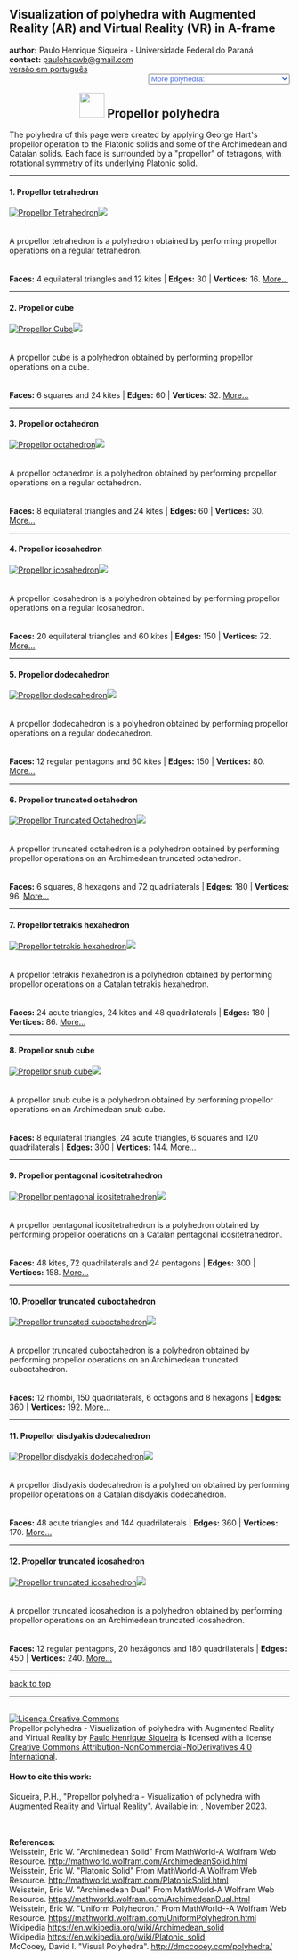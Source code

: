 <link rel="stylesheet" href="../scripts/style.css">
<link rel="icon" type="image/png" href="vr/salas/imagens/icone.png">
<h2>Visualization of polyhedra with Augmented Reality (AR) and Virtual Reality (VR) in A-frame</h2>
 <b>author:</b> Paulo Henrique Siqueira - Universidade Federal do Paraná
 <br><b>contact:</b> <a href="#">paulohscwb@gmail.com</a>
 <br><a href="https://paulohscwb.github.io/polyhedra2/propellor/pt-br/">versão em português</a>
 <form style="margin: 0 auto; float:right; text-align:right; width:100%; margin-bottom:15px;">
	<select id="url" onchange="urlHandler(this.value)" style="color:royalblue;">
		<option disabled selected value>More polyhedra:</option>
		<option value="../ArchimedeanCatalanHulls/">Archimedean and Catalan convex hulls</option>
		<option value="../fractalplatonic/">Platonic polyhedra fractals</option>
		<option value="../fractalnonconvex/">Non convex polyhedra fractals</option>
		<option value="../fractalarchimedean/">Archimedean polyhedra fractals</option>
		<option value="../chamfered/">Chamfered polyhedra</option>
		<option disabled value="../propellor/">Propellor polyhedra</option>
	</select>
</form>
<script>
function urlHandler(value) {                               
    window.location.assign(`${value}`);
}
</script>

<p id="p1"></p>
  <h2 align="center"><img src="vr/salas/imagens/icone.png" style="margin-bottom:-10px" width="45"> Propellor polyhedra</h2>
The polyhedra of this page were created by applying George Hart's propellor operation to the Platonic solids and some of the Archimedean and Catalan solids. Each face is surrounded by a "propellor" of tetragons, with rotational symmetry of its underlying Platonic solid.
<hr> 
<!-- <p align="center"><a href="#ra">Augmented Reality</a><span>&nbsp;&nbsp;|&nbsp;&nbsp;</span><a href="#m3d">3D Models</a><span>&nbsp;&nbsp;|&nbsp;&nbsp;</span><a href="../">Home</a></p>
  <hr>
 <h3 align="center">Immersive room</h3>
  <div class="embed-container"><iframe width="100%" src="sala.htm" title="Sala Imersiva dos Poliedros chanfrados" frameborder="0" loading="lazy"></iframe></div>
  <p align="center"><img align="middle" src="../../geometria-descritiva/videos/chamfered.gif" style="max-width: 47%; border-radius:5px; margin-right:10px" loading="lazy" alt="VR immersive room to Chamfered polyhedra"/><a href="sala.htm" target="_blank">&#x1f517; room link</a></p>  
  <hr>
  <h3 id="ra" align="center">Augmented Reality</h3>
  To view chamfered polyhedra in AR, simply visit:
<p align="center"><a href="ra.html" class="raAR" target="_blank">https://paulohscwb.github.io/polyhedra2/chamfered/ra.html</a></p> 
with any browser with a webcam device (smartphone, tablet or notebook). 
<br>Access to the VR sites is done by clicking on the blue circle that appears on top of the marker.
<p align="center"><img style="border-radius:7px;" alt="Augmented Reality to fractal polyhedra" src="ar/example.jpg" width="85%"></p>
<p align="center"><img src="ar/fractalarchimedean.gif" alt="Augmented Reality to fractal polyhedra" style="max-width: 92%; border-radius:5px;" loading="lazy"/></p>
<hr>
<h3 id="m3d" align="center">3D models</h3>
<!-- <iframe width="560" height="315" style="max-width:100%" src="https://www.youtube.com/embed/videoseries?list=PLy0I_lGW8HxU-mneUmSsccpRAAwbErHFq" title="YouTube video player" frameborder="0" allow="accelerometer; autoplay; clipboard-write; encrypted-media; gyroscope; picture-in-picture; web-share" allowfullscreen></iframe> -->
<h4>1. Propellor tetrahedron</h4>
<a href="vr/PropellorTetrahedron.htm" target="_blank" title="3D model" class="fotoA"><img src="ar/62A.png" class="foto" alt="Propellor Tetrahedron"></a><img src="ar/62.png" class="qr">
 <br><br><br>A propellor tetrahedron is a polyhedron obtained by performing propellor operations on a regular tetrahedron. 
 <br><br><br><b>Faces:</b> 4 equilateral triangles and 12 kites | <b>Edges:</b> 30 | <b>Vertices:</b> 16. <a href="http://dmccooey.com/polyhedra/Propellor.html" target="_blank">More...</a>
 <br><a href="ra.html" class="raAR" title="Augmented reality" target="_blank"></a>
<hr>
<h4>2. Propellor cube</h4>
<a href="vr/PropellorCube.htm" target="_blank" title="3D model" class="fotoA"><img src="ar/63A.png" class="foto" alt="Propellor Cube"></a><img src="ar/63.png" class="qr">
 <br><br><br>A propellor cube is a polyhedron obtained by performing propellor operations on a cube. 
 <br><br><br><b>Faces:</b> 6 squares and 24 kites | <b>Edges:</b> 60 | <b>Vertices:</b> 32. <a href="http://dmccooey.com/polyhedra/Propellor.html" target="_blank">More...</a>
 <br><a href="ra.html" class="raAR" title="Augmented reality" target="_blank"></a>
<hr>
<h4>3. Propellor octahedron</h4>
<a href="vr/PropellorOctahedron.htm" target="_blank" title="3D model" class="fotoA"><img src="ar/64A.png" class="foto" alt="Propellor octahedron"></a><img src="ar/64.png" class="qr">
 <br><br><br>A propellor octahedron is a polyhedron obtained by performing propellor operations on a regular octahedron. 
 <br><br><br><b>Faces:</b> 8 equilateral triangles and 24 kites | <b>Edges:</b> 60 | <b>Vertices:</b> 30. <a href="http://dmccooey.com/polyhedra/Propellor.html" target="_blank">More...</a>
 <br><a href="ra.html" class="raAR" title="Augmented reality" target="_blank"></a>
<hr>
<h4>4. Propellor icosahedron</h4>
<a href="vr/PropellorIcosahedron.htm" target="_blank" title="3D model" class="fotoA"><img src="ar/65A.png" class="foto" alt="Propellor icosahedron"></a><img src="ar/65.png" class="qr">
 <br><br><br>A propellor icosahedron is a polyhedron obtained by performing propellor operations on a regular icosahedron. 
 <br><br><br><b>Faces:</b> 20 equilateral triangles and 60 kites | <b>Edges:</b> 150 | <b>Vertices:</b> 72. <a href="http://dmccooey.com/polyhedra/Propellor.html" target="_blank">More...</a>
 <br><a href="ra.html" class="raAR" title="Augmented reality" target="_blank"></a>
<hr>
<h4>5. Propellor dodecahedron</h4>
<a href="vr/PropellorDodecahedron.htm" target="_blank" title="3D model" class="fotoA"><img src="ar/66A.png" class="foto" alt="Propellor dodecahedron"></a><img src="ar/66.png" class="qr">
 <br><br><br>A propellor dodecahedron is a polyhedron obtained by performing propellor operations on a regular dodecahedron. 
 <br><br><br><b>Faces:</b> 12 regular pentagons and 60 kites | <b>Edges:</b> 150 | <b>Vertices:</b> 80. <a href="http://dmccooey.com/polyhedra/Propellor.html" target="_blank">More...</a>
 <br><a href="ra.html" class="raAR" title="Augmented reality" target="_blank"></a>
<hr>
<h4>6. Propellor truncated octahedron</h4>
<a href="vr/PropellorTruncatedOctahedron.htm" target="_blank" title="3D model" class="fotoA"><img src="ar/67A.png" class="foto" alt="Propellor Truncated Octahedron"></a><img src="ar/67.png" class="qr">
 <br><br><br>A propellor truncated octahedron is a polyhedron obtained by performing propellor operations on an Archimedean truncated octahedron. 
 <br><br><br><b>Faces:</b> 6 squares, 8 hexagons and 72 quadrilaterals | <b>Edges:</b> 180 | <b>Vertices:</b> 96. <a href="http://dmccooey.com/polyhedra/Propellor.html" target="_blank">More...</a>
 <br><a href="ra.html" class="raAR" title="Augmented reality" target="_blank"></a>
<hr>
<h4>7. Propellor tetrakis hexahedron</h4>
<a href="vr/PropellorTetrakisHexahedron.htm" target="_blank" title="3D model" class="fotoA"><img src="ar/68A.png" class="foto" alt="Propellor tetrakis hexahedron"></a><img src="ar/68.png" class="qr">
 <br><br><br>A propellor tetrakis hexahedron is a polyhedron obtained by performing propellor operations on a Catalan tetrakis hexahedron. 
 <br><br><br><b>Faces:</b> 24 acute triangles, 24 kites and 48 quadrilaterals | <b>Edges:</b> 180 | <b>Vertices:</b> 86. <a href="http://dmccooey.com/polyhedra/Propellor.html" target="_blank">More...</a>
 <br><a href="ra.html" class="raAR" title="Augmented reality" target="_blank"></a>
<hr>
<h4>8. Propellor snub cube</h4>
<a href="vr/PropellorSnubCube.htm" target="_blank" title="3D model" class="fotoA"><img src="ar/69A.png" class="foto" alt="Propellor snub cube"></a><img src="ar/69.png" class="qr">
 <br><br><br>A propellor snub cube is a polyhedron obtained by performing propellor operations on an Archimedean snub cube. 
 <br><br><br><b>Faces:</b> 8 equilateral triangles, 24 acute triangles, 6 squares and 120 quadrilaterals | <b>Edges:</b> 300 | <b>Vertices:</b> 144. <a href="http://dmccooey.com/polyhedra/Propellor.html" target="_blank">More...</a>
 <br><a href="ra.html" class="raAR" title="Augmented reality" target="_blank"></a>
<hr>
<h4>9. Propellor pentagonal icositetrahedron</h4>
<a href="vr/PropellorPentagonalIcositetrahedron.htm" target="_blank" title="3D model" class="fotoA"><img src="ar/70A.png" class="foto" alt="Propellor pentagonal icositetrahedron"></a><img src="ar/70.png" class="qr">
 <br><br><br>A propellor pentagonal icositetrahedron is a polyhedron obtained by performing propellor operations on a Catalan pentagonal icositetrahedron. 
 <br><br><br><b>Faces:</b> 48 kites, 72 quadrilaterals and 24 pentagons | <b>Edges:</b> 300 | <b>Vertices:</b> 158. <a href="http://dmccooey.com/polyhedra/Propellor.html" target="_blank">More...</a>
 <br><a href="ra.html" class="raAR" title="Augmented reality" target="_blank"></a>
<hr>
<h4>10. Propellor truncated cuboctahedron</h4>
<a href="vr/PropellorTruncatedCuboctahedron.htm" target="_blank" title="3D model" class="fotoA"><img src="ar/71A.png" class="foto" alt="Propellor truncated cuboctahedron"></a><img src="ar/71.png" class="qr">
 <br><br><br>A propellor truncated cuboctahedron is a polyhedron obtained by performing propellor operations on an Archimedean truncated cuboctahedron. 
 <br><br><br><b>Faces:</b> 12 rhombi, 150 quadrilaterals, 6 octagons and 8 hexagons | <b>Edges:</b> 360 | <b>Vertices:</b> 192. <a href="http://dmccooey.com/polyhedra/Propellor.html" target="_blank">More...</a>
 <br><a href="ra.html" class="raAR" title="Augmented reality" target="_blank"></a>
<hr>
<h4>11. Propellor disdyakis dodecahedron</h4>
<a href="vr/PropellorDisdyakisDodecahedron.htm" target="_blank" title="3D model" class="fotoA"><img src="ar/72A.png" class="foto" alt="Propellor disdyakis dodecahedron"></a><img src="ar/72.png" class="qr">
 <br><br><br>A propellor disdyakis dodecahedron is a polyhedron obtained by performing propellor operations on a Catalan disdyakis dodecahedron. 
 <br><br><br><b>Faces:</b> 48 acute triangles and 144 quadrilaterals | <b>Edges:</b> 360 | <b>Vertices:</b> 170. <a href="http://dmccooey.com/polyhedra/Propellor.html" target="_blank">More...</a>
 <br><a href="ra.html" class="raAR" title="Augmented reality" target="_blank"></a>
<hr>
<h4>12. Propellor truncated icosahedron</h4>
<a href="vr/PropellorTruncatedIcosahedron.htm" target="_blank" title="3D model" class="fotoA"><img src="ar/73A.png" class="foto" alt="Propellor truncated icosahedron"></a><img src="ar/73.png" class="qr">
 <br><br><br>A propellor truncated icosahedron is a polyhedron obtained by performing propellor operations on an Archimedean truncated icosahedron. 
 <br><br><br><b>Faces:</b> 12 regular pentagons, 20 hexágonos and 180 quadrilaterals | <b>Edges:</b> 450 | <b>Vertices:</b> 240. <a href="http://dmccooey.com/polyhedra/Propellor.html" target="_blank">More...</a>
 <br><a href="ra.html" class="raAR" title="Augmented reality" target="_blank"></a>
<hr>
<p class="topop"><a href="#p1" class="topo">back to top</a></p>
<hr>

<br><a rel="license" href="http://creativecommons.org/licenses/by-nc-nd/4.0/"><img alt="Licença Creative Commons" style="border-width:0" src="https://i.creativecommons.org/l/by-nc-nd/4.0/88x31.png" loading="lazy"/></a><br /><span xmlns:dct="http://purl.org/dc/terms/" property="dct:title">Propellor polyhedra - Visualization of polyhedra with Augmented Reality and Virtual Reality</span> by <a xmlns:cc="http://creativecommons.org/ns#" href="https://paulohscwb.github.io/polyhedra2/propellor/" property="cc:attributionName" rel="cc:attributionURL">Paulo Henrique Siqueira</a> is licensed with a license <a rel="license" href="http://creativecommons.org/licenses/by-nc-nd/4.0/">Creative Commons Attribution-NonCommercial-NoDerivatives 4.0 International</a>.

<h4>How to cite this work:</h4> 
<p>Siqueira, P.H., "Propellor polyhedra - Visualization of polyhedra with Augmented Reality and Virtual Reality". Available in: <https://paulohscwb.github.io/polyhedra2/propellor/>, November 2023.</p>
<!--<a target="_blank" href="https://doi.org/10.5281/zenodo.8272770"><img src="https://zenodo.org/badge/DOI/10.5281/zenodo.8272770.svg" alt="DOI"></a>-->
<br><br><b>References:</b>
<br>Weisstein, Eric W. "Archimedean Solid" From MathWorld-A Wolfram Web Resource. <a href="http://mathworld.wolfram.com/ArchimedeanSolid.html" target="_blank">http://mathworld.wolfram.com/ArchimedeanSolid.html</a>
<br>Weisstein, Eric W. "Platonic Solid" From MathWorld-A Wolfram Web Resource. <a href="http://mathworld.wolfram.com/PlatonicSolid.html" target="_blank">http://mathworld.wolfram.com/PlatonicSolid.html</a>
<br>Weisstein, Eric W. "Archimedean Dual" From MathWorld-A Wolfram Web Resource. <a href="https://mathworld.wolfram.com/ArchimedeanDual.html" target="_blank">https://mathworld.wolfram.com/ArchimedeanDual.html</a>
<br>Weisstein, Eric W. "Uniform Polyhedron." From MathWorld--A Wolfram Web Resource. <a href="https://mathworld.wolfram.com/UniformPolyhedron.html" target="_blank">https://mathworld.wolfram.com/UniformPolyhedron.html</a>
<br>Wikipedia <a href="https://en.wikipedia.org/wiki/Archimedean_solid" target="_blank">https://en.wikipedia.org/wiki/Archimedean_solid</a>
<br>Wikipedia <a href="https://en.wikipedia.org/wiki/en.wikipedia.org/wiki/Platonic_solid" target="_blank">https://en.wikipedia.org/wiki/Platonic_solid</a>
<br>McCooey, David I. "Visual Polyhedra". <a href="http://dmccooey.com/polyhedra/" target="_blank">http://dmccooey.com/polyhedra/</a>
